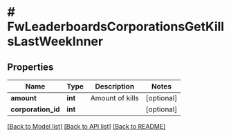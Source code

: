 # # FwLeaderboardsCorporationsGetKillsLastWeekInner

## Properties

Name | Type | Description | Notes
------------ | ------------- | ------------- | -------------
**amount** | **int** | Amount of kills | [optional]
**corporation_id** | **int** |  | [optional]

[[Back to Model list]](../../README.md#models) [[Back to API list]](../../README.md#endpoints) [[Back to README]](../../README.md)
